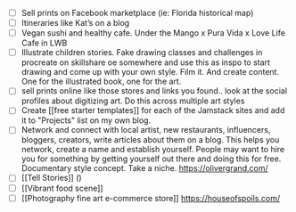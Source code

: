 - [ ] Sell prints on Facebook marketplace (ie: Florida historical map)
- [ ] Itineraries like Kat’s on a blog
- [ ] Vegan sushi and healthy cafe. Under the Mango x Pura Vida x Love Life Cafe in LWB
- [ ] Illustrate children stories. Fake drawing classes and challenges in procreate on skillshare oe somewhere and use this as inspo to start drawing and come up with your own style. Film it. And create content. One for the illustrated book, one for the art.
- [ ] sell prints online like those stores and links you found.. look at the social profiles about digitizing art. Do this across multiple art styles
- [ ] Create [[free starter templates]] for each of the Jamstack sites and add it to "Projects" list on my own blog. 
- [ ] Network and connect with local artist, new restaurants, influencers, bloggers, creators, write articles about them on a blog. This helps you network, create a name and establish yourself. People may want to hire you for something by getting yourself out there and doing this for free. Documentary style concept. Take a niche. https://olivergrand.com/
- [ ] [[Tell Stories]] ()
- [ ] [[Vibrant food scene]]
- [ ] [[Photography fine art e-commerce store]] https://houseofspoils.com/
